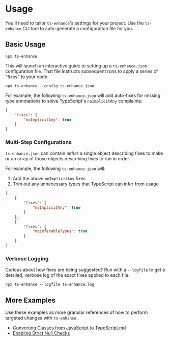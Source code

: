# Usage

You'll need to tailor `ts-enhance`'s settings for your project.
Use the `ts-enhance` CLI tool to auto-generate a configuration file for you.

## Basic Usage

```shell
npx ts-enhance
```

This will launch an interactive guide to setting up a `ts-enhance.json` configuration file.
That file instructs subsequent runs to apply a series of "fixes" to your code.

```shell
npx ts-enhance --config ts-enhance.json
```

For example, the following `ts-enhance.json` will add auto-fixes for missing type annotations to solve TypeScript's `noImplicitAny` complaints:

```json
{
	"fixes": {
		"noImplicitAny": true
	}
}
```

### Multi-Step Configurations

`ts-enhance.json` can contain _either_ a single object describing fixes to make _or_ an array of those objects describing fixes to run in order.

For example, the following `ts-enhance.json` will:

1. Add the above `noImplicitAny` fixes
2. Trim out any unnecessary types that TypeScript can infer from usage

```json
[
	{
		"fixes": {
			"noImplicitAny": true
		}
	},
	{
		"fixes": {
			"noInferableTypes": true
		}
	}
]
```

### Verbose Logging

Curious about how fixes are being suggested?
Run with a `--logfile` to get a detailed, verbose log of the exact fixes applied to each file.

```shell
npx ts-enhance --logfile ts-enhance.log
```

## More Examples

Use these examples as more granular references of how to perform targeted changes with `ts-enhance`.

- [Converting Classes from JavaScript to TypeScript.md](./Usage/Converting%20Classes%20from%20JavaScript%20to%20TypeScript.md)
- [Enabling Strict Null Checks](./Usage/Enabling%20Strict%20Null%20Checks.md)
